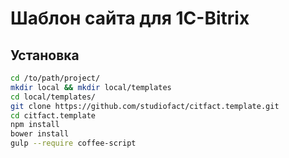 Шаблон сайта для 1C-Bitrix
===

## Установка

``` bash
cd /to/path/project/
mkdir local && mkdir local/templates
cd local/templates/
git clone https://github.com/studiofact/citfact.template.git
cd citfact.template
npm install
bower install
gulp --require coffee-script
```
